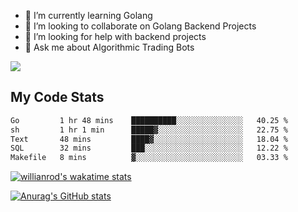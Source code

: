 
- 🌱 I’m currently learning Golang
- 👯 I’m looking to collaborate on Golang Backend Projects
- 🤔 I’m looking for help with backend projects
- 💬 Ask me about Algorithmic Trading Bots

![](https://github-profile-trophy.vercel.app/?username=kevinbarrero)

## My Code Stats

<!--START_SECTION:waka-->

```txt
Go         1 hr 48 mins    ██████████░░░░░░░░░░░░░░░   40.25 %
sh         1 hr 1 min      █████▓░░░░░░░░░░░░░░░░░░░   22.75 %
Text       48 mins         ████▓░░░░░░░░░░░░░░░░░░░░   18.04 %
SQL        32 mins         ███░░░░░░░░░░░░░░░░░░░░░░   12.22 %
Makefile   8 mins          ▓░░░░░░░░░░░░░░░░░░░░░░░░   03.33 %
```

<!--END_SECTION:waka-->

[![willianrod's wakatime stats](https://github-readme-stats.vercel.app/api/wakatime?username=holdandup&layout=compact&theme=react&custom_title=Wakatime%20All%20Time%20Stats&langs_count=8)](https://github.com/anuraghazra/github-readme-stats)

[![Anurag's GitHub stats](https://github-readme-stats.vercel.app/api?username=Kevinbarrero)](https://github.com/anuraghazra/github-readme-stats)




